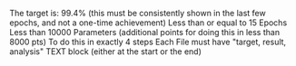 The target is:
99.4% (this must be consistently shown in the last few epochs, and not a one-time achievement)
Less than or equal to 15 Epochs
Less than 10000 Parameters (additional points for doing this in less than 8000 pts)
To do this in exactly 4 steps
Each File must have "target, result, analysis" TEXT block (either at the start or the end)
